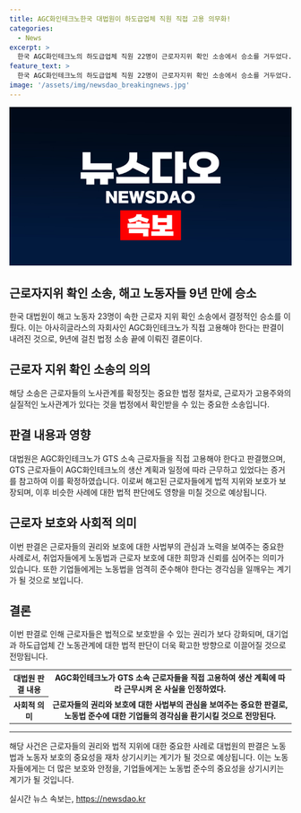 ```yaml
---
title: AGC화인테크노한국 대법원이 하도급업체 직원 직접 고용 의무화!
categories:
  - News
excerpt: >
  한국 AGC화인테크노의 하도급업체 직원 22명이 근로자지위 확인 소송에서 승소를 거두었다. 대법원은 AGC가 직접 고용해야 한다고 판결했으며, 소송은 9년 만에 결론을 보였다. AGC가 GTS 소속 근로자들을 직접 고용해야 한다는 판결은 소송 시작 후 AGC가 도급계약 해지와 관련된 것이다. 대법원은 GTS 근로자들이 AGC의 지휘 명령을 받았으므로 회사가 직접 고용할 의무가 있다고 판단했으며, GTS 근로자들이 AGC의 생산 계획에 영향을 받았다고 판단하여 판결을 내렸다.
feature_text: >
  한국 AGC화인테크노의 하도급업체 직원 22명이 근로자지위 확인 소송에서 승소를 거두었다. 대법원은 AGC가 직접 고용해야 한다고 판결했으며, 소송은 9년 만에 결론을 보였다. AGC가 GTS 소속 근로자들을 직접 고용해야 한다는 판결은 소송 시작 후 AGC가 도급계약 해지와 관련된 것이다. 대법원은 GTS 근로자들이 AGC의 지휘 명령을 받았으므로 회사가 직접 고용할 의무가 있다고 판단했으며, GTS 근로자들이 AGC의 생산 계획에 영향을 받았다고 판단하여 판결을 내렸다.
image: '/assets/img/newsdao_breakingnews.jpg'
---
```


<p><img src="/assets/img/newsdao_breakingnews.jpg" alt="firstkoreanews 속보" /></p>

<h2>근로자지위 확인 소송, 해고 노동자들 9년 만에 승소</h2>

<p data-ke-size="size16">한국 대법원이 해고 노동자 23명이 속한 근로자 지위 확인 소송에서 결정적인 승소를 이뤘다. 이는 아사히글라스의 자회사인 AGC화인테크노가 직접 고용해야 한다는 판결이 내려진 것으로, 9년에 걸친 법정 소송 끝에 이뤄진 결론이다.</p>

<h2>근로자 지위 확인 소송의 의의</h2>

<p data-ke-size="size16">해당 소송은 근로자들의 노사관계를 확정짓는 중요한 법정 절차로, 근로자가 고용주와의 실질적인 노사관계가 있다는 것을 법정에서 확인받을 수 있는 중요한 소송입니다.</p>

<h2>판결 내용과 영향</h2>

<p data-ke-size="size16">대법원은 AGC화인테크노가 GTS 소속 근로자들을 직접 고용해야 한다고 판결했으며, GTS 근로자들이 AGC화인테크노의 생산 계획과 일정에 따라 근무하고 있었다는 증거를 참고하여 이를 확정하였습니다. 이로써 해고된 근로자들에게 법적 지위와 보호가 보장되며, 이후 비슷한 사례에 대한 법적 판단에도 영향을 미칠 것으로 예상됩니다.</p>

<h2>근로자 보호와 사회적 의미</h2>

<p data-ke-size="size16">이번 판결은 근로자들의 권리와 보호에 대한 사법부의 관심과 노력을 보여주는 중요한 사례로서, 취업자들에게 노동법과 근로자 보호에 대한 희망과 신뢰를 심어주는 의미가 있습니다. 또한 기업들에게는 노동법을 엄격히 준수해야 한다는 경각심을 일깨우는 계기가 될 것으로 보입니다.</p>

<h2>결론</h2>

<p data-ke-size="size16">이번 판결로 인해 근로자들은 법적으로 보호받을 수 있는 권리가 보다 강화되며, 대기업과 하도급업체 간 노동관계에 대한 법적 판단이 더욱 확고한 방향으로 이끌어질 것으로 전망됩니다.</p>

<table>
    <tr>
        <th>대법원 판결 내용</th>
        <td style="text-align: center; height: 17px;"><b>AGC화인테크노가 GTS 소속 근로자들을 직접 고용하여 생산 계획에 따라 근무시켜 온 사실을 인정하였다.</b></td>
    </tr>
    <tr>
        <th>사회적 의미</th>
        <td style="text-align: center; height: 17px;"><b>근로자들의 권리와 보호에 대한 사법부의 관심을 보여주는 중요한 판결로, 노동법 준수에 대한 기업들의 경각심을 환기시킬 것으로 전망된다.</b></td>
    </tr>
</table>

<hr>

<p data-ke-size="size16">해당 사건은 근로자들의 권리와 법적 지위에 대한 중요한 사례로 대법원의 판결은 노동법과 노동자 보호의 중요성을 재차 상기시키는 계기가 될 것으로 예상됩니다. 이는 노동자들에게는 더 많은 보호와 안정을, 기업들에게는 노동법 준수의 중요성을 상기시키는 계기가 될 것입니다.</p>
실시간 뉴스 속보는, <a href="https://newsdao.kr" rel="dofollow">https://newsdao.kr</a>



